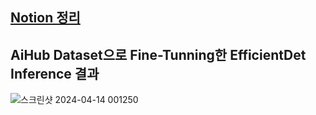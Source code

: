 ## [Notion 정리](https://www.notion.so/kkh0228/EfficientDet-0fb4d17da4b545b1a910ca1cf7cf43d5)

## AiHub Dataset으로 Fine-Tunning한 EfficientDet Inference 결과

![스크린샷 2024-04-14 001250](https://github.com/KKH028/EfficientDet_And_U-Net_Project/assets/166976971/fe709bde-a4c6-4dc4-b9c1-a3ad038012c1)

